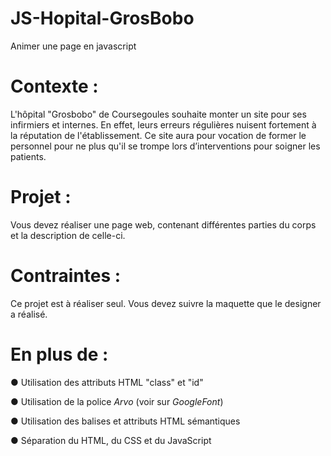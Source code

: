 # JS-Hopital-GrosBobo
Animer une page en javascript

# Contexte :
L'hôpital "Grosbobo" de Coursegoules souhaite monter un site pour ses infirmiers et internes. 
En effet, leurs erreurs régulières nuisent fortement à la réputation de l'établissement. 
Ce site aura pour vocation de former le personnel pour ne plus qu'il se trompe lors d’interventions pour soigner les patients.

# Projet :
Vous devez réaliser une page web, contenant différentes parties du corps et la description de celle-ci.

# Contraintes :
Ce projet est à réaliser seul.
Vous devez suivre la maquette que le designer a réalisé.

# En plus de :
● Utilisation des attributs HTML "class" et "id"

● Utilisation de la police _Arvo_ (voir sur _GoogleFont_)

● Utilisation des balises et attributs HTML sémantiques

● Séparation du HTML, du CSS et du JavaScript

